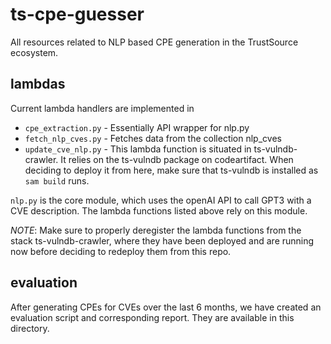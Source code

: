 # ts-cpe-guesser
All resources related to NLP based CPE generation in the TrustSource ecosystem.


## lambdas
Current lambda handlers are implemented in
 * `cpe_extraction.py` - Essentially API wrapper for nlp.py
 * `fetch_nlp_cves.py` - Fetches data from the collection nlp_cves
 * `update_cve_nlp.py` - This lambda function is situated in ts-vulndb-crawler. It relies on the ts-vulndb package on codeartifact. When deciding to deploy it from here, make sure that ts-vulndb is installed as  `sam build` runs.

`nlp.py` is the core module, which uses the openAI API to call GPT3 with a CVE description. The lambda functions listed above rely on this module.

_NOTE_: Make sure to properly deregister the lambda functions from the stack ts-vulndb-crawler, where they have been deployed and are running now before deciding to redeploy them from this repo. 


## evaluation
After generating CPEs for CVEs over the last 6 months, we have created an evaluation script and corresponding report. They are available in this directory.
